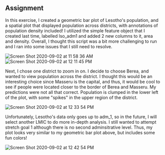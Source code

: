 ## Assignment
In this exercise, I created a geometric bar plot of Lesotho's population, and a spatial plot that displayed population across districts, with annotations of population density included! I utilized the simple feature object that I created last time, labelled lso_adm1 and added 2 new columns to it, area and density. Overall, I thought this script was a bit more challenging to run and I ran into some issues that I still need to resolve. 



![Screen Shot 2020-09-02 at 11 58 36 AM](https://user-images.githubusercontent.com/60228374/92009553-b16d1180-ed16-11ea-8d63-cdbbdc5ddb44.png)
![Screen Shot 2020-09-02 at 12 11 45 PM](https://user-images.githubusercontent.com/60228374/92009556-b29e3e80-ed16-11ea-8e2a-70f9c8bbecdd.png)

Next, I chose one district to zoom in on. I decide to choose Berea, and wanted to view population across the district. I thought this would be an interesting choice since Masseru is the capital, and thus, it would be cool to see if people were located closer to the border of Berea and Masseru. My predictions were not all that correct. Population is clumped in the lower left of the plot, with some "spikes" in the upper region of the district. 

![Screen Shot 2020-09-02 at 12 33 54 PM](https://user-images.githubusercontent.com/60228374/92011273-d5c9ed80-ed18-11ea-8cf5-ab9fc64129b1.png)

Unfortunately, Lesotho's data only goes up to adm_1, so in the future, I will select another LMIC to do more in-depth analysis. I still wanted to attempt stretch goal 1 although there is no second adminsitrative level. Thus, my plot looks very similar to my geometric bar plot above, but includes some fun colors!

![Screen Shot 2020-09-02 at 12 42 54 PM](https://user-images.githubusercontent.com/60228374/92012125-0c543800-ed1a-11ea-8398-8c2a9603fa6c.png)
